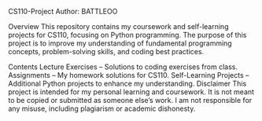 CS110-Project
Author: BATTLEOO

Overview
This repository contains my coursework and self-learning projects for CS110, focusing on Python programming. The purpose of this project is to improve my understanding of fundamental programming concepts, problem-solving skills, and coding best practices.

Contents
Lecture Exercises – Solutions to coding exercises from class.
Assignments – My homework solutions for CS110.
Self-Learning Projects – Additional Python projects to enhance my understanding.
Disclaimer
This project is intended for my personal learning and coursework. It is not meant to be copied or submitted as someone else’s work. I am not responsible for any misuse, including plagiarism or academic dishonesty.
